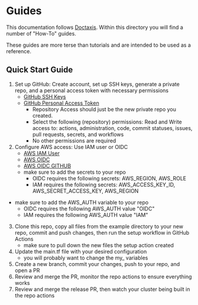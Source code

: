 # Guides

This documentation follows [Doctaxis](https://diataxis.fr/#).
Within this directory you will find a number of "How-To" guides.

These guides are more terse than tutorials and are intended to be used as a reference.

## Quick Start Guide

1. Set up GitHub: Create account, set up SSH keys, generate a private repo, and a personal access token with necessary permissions
   - [GitHub SSH Keys](https://docs.github.com/en/github/authenticating-to-github/connecting-to-github-with-ssh)
   - [GitHub Personal Access Token](https://docs.github.com/en/github/authenticating-to-github/creating-a-personal-access-token)
     - Repository Access should just be the new private repo you created.
     - Select the following (repository) permissions: Read and Write access to: actions, administration, code, commit statuses, issues, pull requests, secrets, and workflows
     - No other permissions are required
2. Configure AWS access: Use IAM user or OIDC
   - [AWS IAM User](https://docs.aws.amazon.com/IAM/latest/UserGuide/id_users_create.html)
   - [AWS OIDC](https://docs.aws.amazon.com/IAM/latest/UserGuide/id_roles_providers_create_oidc.html)
   - [AWS OIDC GITHUB](https://docs.github.com/en/actions/deployment/security-hardening-your-deployments/configuring-openid-connect-in-amazon-web-services)
   - make sure to add the secrets to your repo
     - OIDC requires the following secrets: AWS_REGION, AWS_ROLE
     - IAM requires the following secrets: AWS_ACCESS_KEY_ID, AWS_SECRET_ACCESS_KEY, AWS_REGION
  - make sure  to add the AWS_AUTH variable to your repo
    - OIDC requires the following AWS_AUTH value "OIDC"
    - IAM requires the following AWS_AUTH value "IAM"
3. Clone this repo, copy all files from the example directory to your new repo, commit and push changes, then run the setup workflow in GitHub Actions
   - make sure to pull down the new files the setup action created
4. Update the main.tf file with your desired configuration
   - you will probably want to change the my_ variables
5. Create a new branch, commit your changes, push to your repo, and open a PR
6. Review and merge the PR, monitor the repo actions to ensure everything works
7. Review and merge the release PR, then watch your cluster being built in the repo actions
